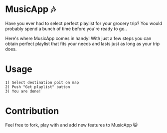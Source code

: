 # MusicApp 🎶 

Have you ever had to select perfect playlist for your grocery trip? You would probably spend a bunch of time before you're ready to go..

Here's where MusicApp comes in handy! 
With just a few steps you can obtain perfect playlist that fits your needs and lasts just as long as your trip does.


# Usage

```
1) Select destination poit on map
2) Push "Get playlist" button
3) You are done!
```

# Contribution

Feel free to fork, play with and add new features to MusicApp 😺

